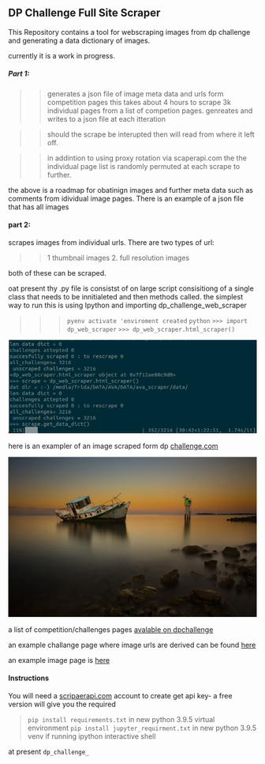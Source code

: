 ## DP Challenge Full Site Scraper

This Repository contains a tool for webscraping images from dp challenge and generating a data dictionary of images.

currently it is a work in progress.

##### Part 1:
>> generates a json file of image meta data and urls form competition pages
>> this takes about 4 hours to scrape 3k individual pages from a list of competion pages.
>> genreates and writes to a json file at each itteration 

>> should the scrape be interupted then will read from where it left off.

>> in addintion to using proxy rotation via scaperapi.com the the individual page list is randomly permuted at each scrape to further.

the above is a roadmap for obatinign images and further meta data such as comments from idividual image pages.
There is an example of a json file that has all images 


#### part 2:

scrapes images from individual urls. There are two types of url:

>> 1 thumbnail images
>> 2. full resolution images

both of these can be scraped.

oat present thy .py file is consistst of on large script consisitiong of a single class that needs to be innitialeted and then methods called.
the simplest way to run this is using Ipython and importing dp_challenge_web_scraper
>>> `pyenv activate 'enviroment created`
>>> `python` 
>>> `>>> import dp_web_scraper`
>>> `>>> dp_web_scraper.html_scraper()`

![txt](appendix_docs/run_eg.png)

here is an exampler of an image scraped form dp [challenge.com](https://www.dpchallenge.com/)

![txt](ava_images_new/1162319.jpg)

a list of competition/challenges pages [avalable on dpchallenge](https://www.dpchallenge.com/challenge_history.php?order_by=0d&open=1&member=1&speed=1&invitational=1&show_all=1)

an example challange page where image urls are derived can be found [here](https://www.dpchallenge.com/challenge_results.php?CHALLENGE_ID=3257&show_full=1)

an example image page is [here](https://www.dpchallenge.com/image.php?IMAGE_ID=1263084) 


#### Instructions

You will need a [scripaerapi.com](https://scraperapi.com) account to create get api key- a free version will give you the required 
> `pip install requirements.txt` in new python 3.9.5 virtual environment
> `pip install jupyter_requirment.txt` in new python 3.9.5 venv if running ipython interactive shell

at present `dp_challenge_` 



